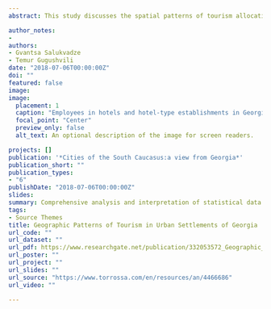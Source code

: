 ```yaml
---
abstract: This study discusses the spatial patterns of tourism allocation in urban Georgia through phenomenal changes in tourism performance. Different perspectives are examined towards the role of public infrastructure projects and well-connected internal transportation networks development in the equal distribution of the social and economic gains from the tourism industry. An analysis of statistical indicators of tourism industry performance in the three urban settlements of Batumi, Kutaisi and Tbilisi clearly illustrates the changes that occurred in tourism development in each of the three cities over a ten- year period from 2006 to 2016. Comprehensive analysis and interpretation of statistical data shows the extent to which the expansion of tourism industry in particular cities and regions benefited from the development of infrastructure projects while other cities and regions failed to receive such advantages. Ultimately, the study addresses the research question whether the growth of Georgia’s tourism industry still benefits only its capital, Tbilisi or it has also been valuable for other urban settlements.

author_notes:
-  
authors:
- Gvantsa Salukvadze
- Temur Gugushvili
date: "2018-07-06T00:00:00Z"
doi: ""
featured: false
image: 
image:
  placement: 1
  caption: "Employees in hotels and hotel-type establishments in Georgia by [Temu Gugushvili]()"
  focal_point: "Center"
  preview_only: false
  alt_text: An optional description of the image for screen readers.

projects: []
publication: '*Cities of the South Caucasus:a view from Georgia*'
publication_short: ""
publication_types:
- "6"
publishDate: "2018-07-06T00:00:00Z"
slides: 
summary: Comprehensive analysis and interpretation of statistical data shows the extent to which the expansion of tourism industry in particular cities and regions benefited from the development of infrastructure projects while other cities and regions failed to receive such advantages.
tags:
- Source Themes
title: Geographic Patterns of Tourism in Urban Settlements of Georgia
url_code: ""
url_dataset: ""
url_pdf: https://www.researchgate.net/publication/332053572_Geographic_Patterns_of_Tourism_in_Urban_Settlements_of_Georgia
url_poster: ""
url_project: ""
url_slides: ""
url_source: "https://www.torrossa.com/en/resources/an/4466686"
url_video: ""

---
```

